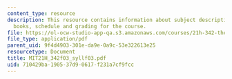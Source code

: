 ```yaml
---
content_type: resource
description: This resource contains information about subject description, assignments,
  books, schedule and grading for the course.
file: https://ol-ocw-studio-app-qa.s3.amazonaws.com/courses/21h-342-the-royal-family-fall-2003/710429ba190537d90617f231a7cf9fcc_MIT21H_342f03_syllf03.pdf
file_type: application/pdf
parent_uid: 9f4d4903-301e-da9e-0a9c-53e322613e25
resourcetype: Document
title: MIT21H_342f03_syllf03.pdf
uid: 710429ba-1905-37d9-0617-f231a7cf9fcc
---
```

